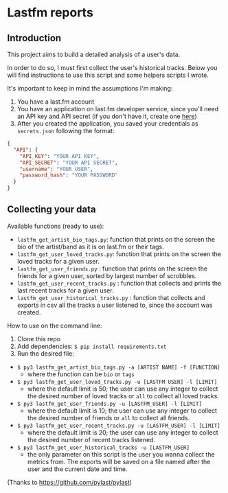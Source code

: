 # Lastfm reports

## Introduction

This project aims to build a detailed analysis of a user's data.

In order to do so, I must first collect the user's historical tracks. Below you will find instructions to use this script and some helpers scripts I wrote.

It's important to keep in mind the assumptions I'm making:

1. You have a last.fm account
2. You have an application on last.fm developer service, since you'll need an API key and API secret (if you don't have it, create one [here](https://www.last.fm/api/account/create))
3. After you created the application, you saved your credentials as `secrets.json` following the format:

```json
{
  "API": {
    "API_KEY": "YOUR API KEY",
    "API_SECRET": "YOUR API SECRET",
    "username": "YOUR USER",
    "password_hash": "YOUR PASSWORD"
  }
}
```

## Collecting your data

Available functions (ready to use):

- `lastfm_get_artist_bio_tags.py`: function that prints on the screen the bio of the artist/band as it is on last.fm or their tags.
- `lastfm_get_user_loved_tracks.py`: function that prints on the screen the loved tracks for a given user.
- `lastfm_get_user_friends.py` : function that prints on the screen the friends for a given user, sorted by largest number of scrobbles.
- `lastfm_get_user_recent_tracks.py` : function that collects and prints the last recent tracks for a given user.
- `lastfm_get_user_historical_tracks.py` : function that collects and exports in csv all the tracks a user listened to, since the account was created.

How to use on the command line:

1. Clone this repo
2. Add dependencies: `$ pip install requirements.txt`
3. Run the desired file:
  - `$ py3 lastfm_get_artist_bio_tags.py -a [ARTIST NAME] -f [FUNCTION]`
    - where the function can be `bio` or `tags`
  - `$ py3 lastfm_get_user_loved_tracks.py -u [LASTFM USER] -l [LIMIT]`
    - where the default limit is 50; the user can use any integer to collect the desired number of loved tracks or `all` to collect all loved tracks.
  - `$ py3 lastfm_get_user_friends.py -u [LASTFM_USER] -l [LIMIT]`
    - where the default limit is 10; the user can use any integer to collect the desired number of friends or `all` to collect all friends.
  - `$ py3 lastfm_get_user_recent_tracks.py -u [LASTFM_USER] -l [LIMIT]`
    - where the default limit is 20; the user can use any integer to collect the desired number of recent tracks listened.
  - `$ py3 lastfm_get_user_historical_tracks -u [LASTFM_USER]`
    - the only parameter on this script is the user you wanna collect the metrics from. The exports will be saved on a file named after the user and the current date and time.

(Thanks to https://github.com/pylast/pylast)